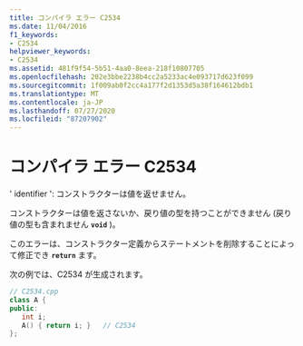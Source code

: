 ```yaml
---
title: コンパイラ エラー C2534
ms.date: 11/04/2016
f1_keywords:
- C2534
helpviewer_keywords:
- C2534
ms.assetid: 481f9f54-5b51-4aa0-8eea-218f10807705
ms.openlocfilehash: 202e3bbe2238b4cc2a5233ac4e093717d623f099
ms.sourcegitcommit: 1f009ab0f2cc4a177f2d1353d5a38f164612bdb1
ms.translationtype: MT
ms.contentlocale: ja-JP
ms.lasthandoff: 07/27/2020
ms.locfileid: "87207902"
---
```

# <a name="compiler-error-c2534"></a>コンパイラ エラー C2534

' identifier ': コンストラクターは値を返せません。

コンストラクターは値を返さないか、戻り値の型を持つことができません (戻り値の型も含まれません **`void`** )。

このエラーは、コンストラクター定義からステートメントを削除することによって修正でき **`return`** ます。

次の例では、C2534 が生成されます。

```cpp
// C2534.cpp
class A {
public:
   int i;
   A() { return i; }   // C2534
};
```
